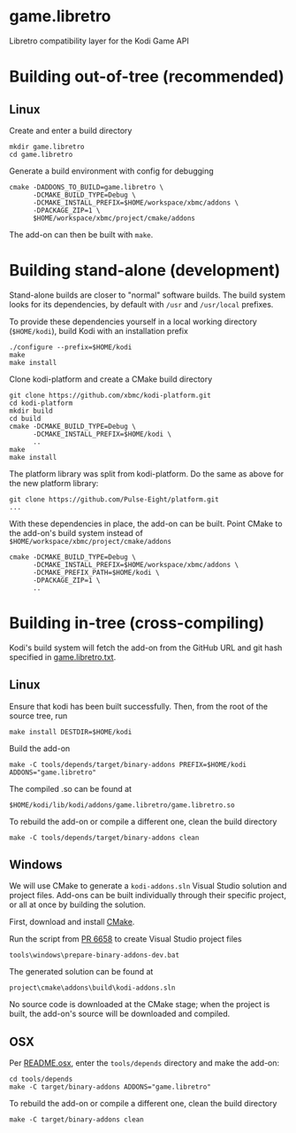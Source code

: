 # game.libretro

Libretro compatibility layer for the Kodi Game API
# Building out-of-tree (recommended)

## Linux

Create and enter a build directory

```shell
mkdir game.libretro
cd game.libretro
```

Generate a build environment with config for debugging

```shell
cmake -DADDONS_TO_BUILD=game.libretro \
      -DCMAKE_BUILD_TYPE=Debug \
      -DCMAKE_INSTALL_PREFIX=$HOME/workspace/xbmc/addons \
      -DPACKAGE_ZIP=1 \
      $HOME/workspace/xbmc/project/cmake/addons
```

The add-on can then be built with `make`.

# Building stand-alone (development)

Stand-alone builds are closer to "normal" software builds. The build system looks for its dependencies, by default with `/usr` and `/usr/local` prefixes.

To provide these dependencies yourself in a local working directory (`$HOME/kodi`), build Kodi with an installation prefix

```shell
./configure --prefix=$HOME/kodi
make
make install
```

Clone kodi-platform and create a CMake build directory

```shell
git clone https://github.com/xbmc/kodi-platform.git
cd kodi-platform
mkdir build
cd build
cmake -DCMAKE_BUILD_TYPE=Debug \
      -DCMAKE_INSTALL_PREFIX=$HOME/kodi \
      ..
make
make install
```

The platform library was split from kodi-platform. Do the same as above for the new platform library:

```
git clone https://github.com/Pulse-Eight/platform.git
...
```

With these dependencies in place, the add-on can be built. Point CMake to the add-on's build system instead of `$HOME/workspace/xbmc/project/cmake/addons`

```shell
cmake -DCMAKE_BUILD_TYPE=Debug \
      -DCMAKE_INSTALL_PREFIX=$HOME/workspace/xbmc/addons \
      -DCMAKE_PREFIX_PATH=$HOME/kodi \
      -DPACKAGE_ZIP=1 \
      ..
```

# Building in-tree (cross-compiling)

Kodi's build system will fetch the add-on from the GitHub URL and git hash specified in [game.libretro.txt](https://github.com/garbear/xbmc/blob/retroplayer-15alpha2/project/cmake/addons/addons/game.libretro/game.libretro.txt).

## Linux

Ensure that kodi has been built successfully. Then, from the root of the source tree, run

```shell
make install DESTDIR=$HOME/kodi
```

Build the add-on

```shell
make -C tools/depends/target/binary-addons PREFIX=$HOME/kodi ADDONS="game.libretro"
```

The compiled .so can be found at

```
$HOME/kodi/lib/kodi/addons/game.libretro/game.libretro.so
```

To rebuild the add-on or compile a different one, clean the build directory

```shell
make -C tools/depends/target/binary-addons clean
```

## Windows

We will use CMake to generate a `kodi-addons.sln` Visual Studio solution and project files. Add-ons can be built individually through their specific project, or all at once by building the solution.

First, download and install [CMake](http://www.cmake.org/download/).

Run the script from [PR 6658](https://github.com/xbmc/xbmc/pull/6658) to create Visual Studio project files

```
tools\windows\prepare-binary-addons-dev.bat
```

The generated solution can be found at

```
project\cmake\addons\build\kodi-addons.sln
```

No source code is downloaded at the CMake stage; when the project is built, the add-on's source will be downloaded and compiled.

## OSX

Per [README.osx](https://github.com/garbear/xbmc/blob/retroplayer-15alpha2/docs/README.osx), enter the `tools/depends` directory and make the add-on:

```shell
cd tools/depends
make -C target/binary-addons ADDONS="game.libretro"
```

To rebuild the add-on or compile a different one, clean the build directory

```shell
make -C target/binary-addons clean
```

